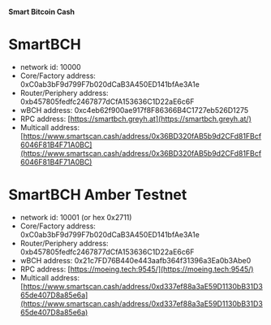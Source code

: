 **Smart Bitcoin Cash**

# **SmartBCH**

- network id: 10000
- Core/Factory address: 0xC0ab3bF9d799F7b020dCaB3A450ED141bfAe3A1e
- Router/Periphery address: 0xb457805fedfc2467877dCfA153636C1D22aE6c6F
- wBCH address: 0xc4eb62f900ae917f8F86366B4C1727eb526D1275
- RPC address: [https://smartbch.greyh.at](https://smartbch.greyh.at/)
- Multicall address: [https://www.smartscan.cash/address/0x36BD320fAB5b9d2CFd81FBcf6046F81B4F71A0BC](https://www.smartscan.cash/address/0x36BD320fAB5b9d2CFd81FBcf6046F81B4F71A0BC)


# **SmartBCH Amber Testnet**

- network id: 10001 (or hex 0x2711)
- Core/Factory address: 0xC0ab3bF9d799F7b020dCaB3A450ED141bfAe3A1e
- Router/Periphery address: 0xb457805fedfc2467877dCfA153636C1D22aE6c6F
- wBCH address: 0x21c7FD76B440e443aafb364f31396a3Ea0b3Abe0
- RPC address: [https://moeing.tech:9545/](https://moeing.tech:9545/)
- Multicall address: [https://www.smartscan.cash/address/0xd337ef88a3aE59D1130bB31D365de407D8a85e6a](https://www.smartscan.cash/address/0xd337ef88a3aE59D1130bB31D365de407D8a85e6a)

